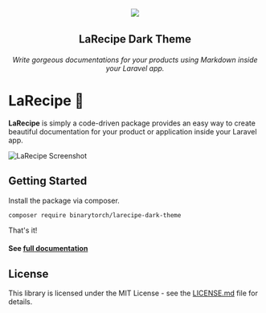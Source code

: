 <h6 align="center">
    <img src="https://larecipe.binarytorch.com.my/images/logo.svg"/>
</h6>

<h2 align="center">
    LaRecipe Dark Theme
</h2>


<h6 align="center">
    Write gorgeous documentations for your products using Markdown inside your Laravel app.
</h6>

# LaRecipe 🍪

**LaRecipe** is simply a code-driven package provides an easy way to create beautiful documentation for your product or application inside your Laravel app.

![LaRecipe Screenshot](https://larecipe.binarytorch.com.my/images/packages/dark-theme.png)

## Getting Started

Install the package via composer.

    composer require binarytorch/larecipe-dark-theme

That's it!

#### See [full documentation](https://larecipe.binarytorch.com.my/)

## License

This library is licensed under the MIT License - see the [LICENSE.md](LICENSE) file for details.
